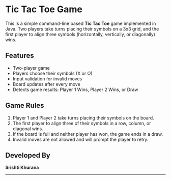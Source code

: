 # Tic Tac Toe Game

This is a simple command-line based **Tic Tac Toe** game implemented in Java. Two players take turns placing their symbols on a 3x3 grid, and the first player to align three symbols (horizontally, vertically, or diagonally) wins.

## Features
- Two-player game
- Players choose their symbols (X or O)
- Input validation for invalid moves
- Board updates after every move
- Detects game results: Player 1 Wins, Player 2 Wins, or Draw

## Game Rules
1. Player 1 and Player 2 take turns placing their symbols on the board.
2. The first player to align three of their symbols in a row, column, or diagonal wins.
3. If the board is full and neither player has won, the game ends in a draw.
4. Invalid moves are not allowed and will prompt the player to retry.

## Developed By 

**Srishti Khurana**

---
